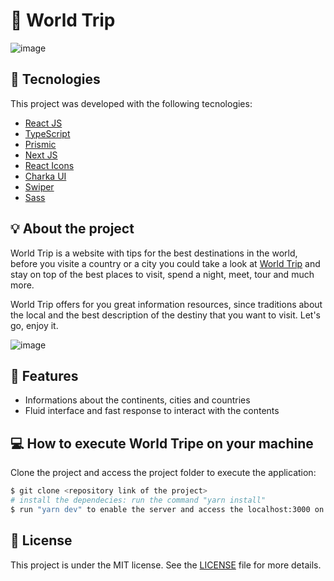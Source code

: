 # 🔖 World Trip
![image](https://user-images.githubusercontent.com/56702492/183690599-f6180034-3ff1-4490-a093-3a90746f7cce.png)

## 🔧 Tecnologies

This project was developed with the following tecnologies:

- [React JS](https://reactjs.org)
- [TypeScript](https://www.typescriptlang.org/)
- [Prismic](https://prismic.io/lp/headless-content-management-system-brand?account_id=4897815674&campaign_id=17056096067&group_id=137191804778&ad_id=600073397511&placement&keyword_id=kwd-337563623412&network=g&matchtype=e&utm_device=c&utm_term=prismic&utm_campaign=Europe_en_Search_Brand&utm_source=adwords&utm_medium=ppc&utm_content=Core&hsa_acc=4897815674&hsa_cam=17056096067&hsa_grp=137191804778&hsa_ad=600073397511&hsa_src=g&hsa_tgt=kwd-337563623412&hsa_kw=prismic&hsa_mt=e&hsa_net=adwords&hsa_ver=3&gclid=CjwKCAjwrZOXBhACEiwA0EoRDzCjghHKuVx6QJ2puEq3_5KQcbvm2EHlMc-MkS8dxN_IZBz90g3giBoCaBEQAvD_BwE)
- [Next JS](https://nextjs.org/)
- [React Icons](https://react-icons.github.io/react-icons/)
- [Charka UI](https://chakra-ui.com/)
- [Swiper](https://swiperjs.com/)
- [Sass](https://sass-lang.com/)

## 💡 About the project 
<p>World Trip is a website with tips for the best destinations in the world, before you visite a country or a city you could take a look at <a href="https://world-trip-eta.vercel.app/">World Trip</a> and stay on top of the best places to visit, spend a night, meet, tour and much more.</p>
<p>World Trip offers for you great information resources, since traditions about the local and the best description of the destiny that you want to visit. Let's go, enjoy it.</p>

![image](https://user-images.githubusercontent.com/56702492/183690796-43c51915-96b8-4383-aa15-f6d09f32d6e8.png)

## 🚀 Features
<ul>
  <li>
    Informations about the continents, cities and countries
  </li>
  <li>
    Fluid interface and fast response to interact with the contents
  </li>
</ul>

## 💻 How to execute World Tripe on your machine

Clone the project and access the project folder to execute the application:

```bash
$ git clone <repository link of the project>
# install the dependecies: run the command "yarn install"
$ run "yarn dev" to enable the server and access the localhost:3000 on your browser
```


## 📝 License

This project is under the MIT license. See the [LICENSE](LICENSE.md) file for more details.
